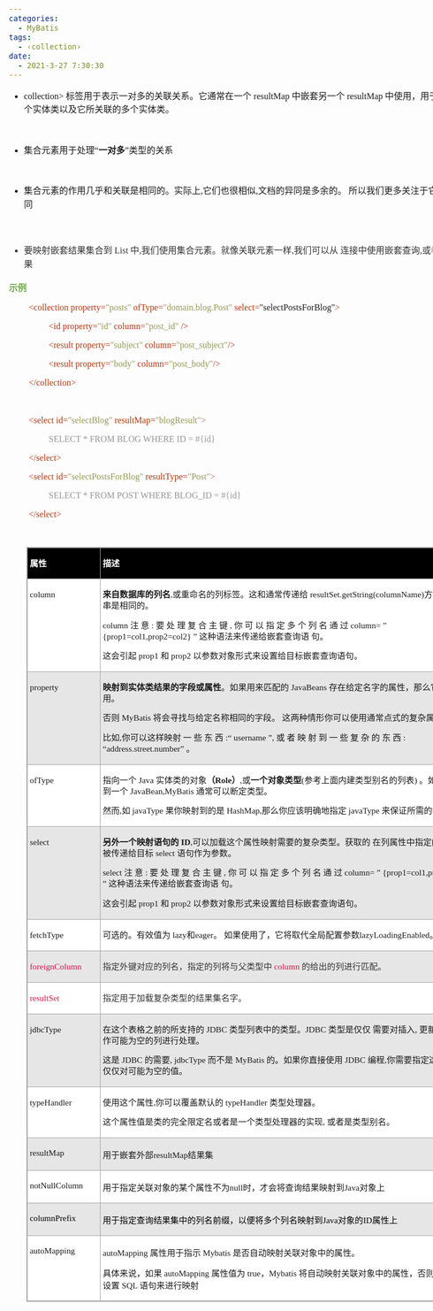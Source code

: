 ```yaml
---
categories:
  - MyBatis
tags:
  - ‹collection›
date:
  - 2021-3-27 7:30:30
---
```


<body lang=zh-CN style='font-family:"Microsoft YaHei UI";font-size:12.0pt'>
<!--StartFragment-->

<div style='direction:ltr;border-width:100%'>

<div style='direction:ltr;margin-top:0in;margin-left:0in;width:8.6659in'>

<div style='direction:ltr;margin-top:0in;margin-left:0in;width:8.6659in'>

<ul type=disc style='direction:ltr;unicode-bidi:embed;margin-top:0in;
 margin-bottom:0in'>
 <li style='margin-top:0;margin-bottom:0;vertical-align:middle'><span
     style='font-family:"Comic Sans MS";font-size:12.0pt'>collection&gt; </span><span
     style='font-family:"Microsoft YaHei";font-size:12.0pt'>标签用于表示一对多的关联关系。它通常在一个</span><span
     style='font-family:"Comic Sans MS";font-size:12.0pt'> resultMap </span><span
     style='font-family:"Microsoft YaHei";font-size:12.0pt'>中嵌套另一个</span><span
     style='font-family:"Comic Sans MS";font-size:12.0pt'> resultMap </span><span
     style='font-family:"Microsoft YaHei";font-size:12.0pt'>中使用，用于表示一个实体类以及它所关联的多个实体类。</span></li>
</ul>

<p style='margin-left:.375in;font-family:"Microsoft YaHei UI";
font-size:12.0pt'>&nbsp;</p>

<ul type=disc style='direction:ltr;unicode-bidi:embed;margin-top:0in;
 margin-bottom:0in'>
 <li style='margin-top:0;margin-bottom:0;vertical-align:middle'><span
     style='font-family:"Microsoft YaHei UI";font-size:12.0pt'>集合元素用于处理“</span><span
     style='font-weight:bold;font-family:"Microsoft YaHei UI";font-size:12.0pt'>一对多</span><span
     style='font-family:"Microsoft YaHei UI";font-size:12.0pt'>”类型的关系</span></li>
</ul>

<p style='margin-left:.375in;font-family:"Microsoft YaHei UI";
font-size:12.0pt'>&nbsp;</p>

<ul type=disc style='direction:ltr;unicode-bidi:embed;margin-top:0in;
 margin-bottom:0in'>
 <li style='margin-top:0;margin-bottom:0;vertical-align:middle;line-height:
     19pt'><span style='font-family:"Microsoft YaHei UI";font-size:12.0pt'>集合元素的作用几乎和关联是相同的。实际上</span><span
     style='font-family:"Comic Sans MS";font-size:12.0pt'>,</span><span
     style='font-family:"Microsoft YaHei UI";font-size:12.0pt'>它们也很相似</span><span
     style='font-family:"Comic Sans MS";font-size:12.0pt'>,</span><span
     style='font-family:"Microsoft YaHei UI";font-size:12.0pt'>文档的异同是多余的。
     所以我们更多关注于它们的不同</span></li>
</ul>

<p style='margin-left:.375in;line-height:19pt;font-family:"Microsoft YaHei UI";
font-size:12.0pt'>&nbsp;</p>

<ul type=disc style='direction:ltr;unicode-bidi:embed;margin-top:0in;
 margin-bottom:0in'>
 <li style='margin-top:0;margin-bottom:0;vertical-align:middle;line-height:
     19pt;color:#333333'><span style='font-family:"Microsoft YaHei UI";
     font-size:12.0pt'>要映射嵌套结果集合到</span><span style='font-family:"Comic Sans MS";
     font-size:12.0pt'> List </span><span style='font-family:"Microsoft YaHei UI";
     font-size:12.0pt'>中</span><span style='font-family:"Comic Sans MS";
     font-size:12.0pt'>,</span><span style='font-family:"Microsoft YaHei UI";
     font-size:12.0pt'>我们使用集合元素。就像关联元素一样</span><span style='font-family:"Comic Sans MS";
     font-size:12.0pt'>,</span><span style='font-family:"Microsoft YaHei UI";
     font-size:12.0pt'>我们可以从 连接中使用嵌套查询</span><span style='font-family:"Comic Sans MS";
     font-size:12.0pt'>,</span><span style='font-family:"Microsoft YaHei UI";
     font-size:12.0pt'>或者嵌套结果</span></li>
</ul>

<p style='font-family:"Microsoft YaHei UI";font-size:12.0pt;
color:#70AD47'><span style='font-weight:bold'>示例</span></p>

<p style='margin-left:.375in;font-family:"Comic Sans MS";font-size:
12.0pt'><span style='color:#B43512' lang=zh-CN>&lt;collection property=</span><span
style='color:#949A55' lang=zh-CN>&quot;posts&quot;</span><span
style='color:#B43512' lang=zh-CN> ofType=</span><span style='color:#949A55'
lang=zh-CN>&quot;domain.blog.Post&quot;</span><span style='color:#949A55'
lang=en-US> </span><span style='color:#B43512' lang=zh-CN>select=</span><span
lang=zh-CN>&quot;selectPostsForBlog&quot;</span><span style='color:#B43512'
lang=zh-CN>&gt;</span></p>

<p style='margin-left:.75in;font-family:"Comic Sans MS";font-size:
12.0pt'><span style='color:#B43512' lang=zh-CN>&lt;id property=</span><span
style='color:#949A55' lang=zh-CN>&quot;id&quot; </span><span style='color:#B43512'
lang=zh-CN>column=</span><span style='color:#949A55' lang=zh-CN>&quot;post_id&quot;</span><span
style='color:#949A55' lang=en-US> </span><span style='color:#B43512'
lang=zh-CN>/&gt;</span></p>

<p style='margin-left:.75in;font-family:"Comic Sans MS";font-size:
12.0pt'><span style='color:#B43512'>&lt;result property=</span><span
style='color:#949A55'>&quot;subject&quot; </span><span style='color:#B43512'>column=</span><span
style='color:#949A55'>&quot;post_subject&quot;</span><span style='color:#B43512'>/&gt;</span></p>

<p style='margin-left:.75in;font-family:"Comic Sans MS";font-size:
12.0pt'><span style='color:#B43512'>&lt;result property=</span><span
style='color:#949A55'>&quot;body&quot;</span><span style='color:#B43512'>
column=</span><span style='color:#949A55'>&quot;post_body&quot;</span><span
style='color:#B43512'>/&gt;</span></p>

<p style='margin-left:.375in;font-family:"Comic Sans MS";font-size:
12.0pt;color:#B43512'>&lt;/collection&gt;</p>

<p style='margin-left:.375in;font-family:"Comic Sans MS";font-size:
12.0pt'>&nbsp;</p>

<p style='margin-left:.375in;font-family:"Comic Sans MS";font-size:
12.0pt'><span style='color:#B43512'>&lt;select id=</span><span
style='color:#949A55'>&quot;selectBlog&quot; </span><span style='color:#B43512'>resultMap=</span><span
style='color:#949A55'>&quot;blogResult&quot;</span><span style='color:#CC6666'>&gt;</span></p>

<p style='margin-left:.75in;font-family:"Comic Sans MS";font-size:
12.0pt;color:#959796'>SELECT * FROM BLOG WHERE ID = #{id}</p>

<p style='margin-left:.375in;font-family:"Comic Sans MS";font-size:
12.0pt;color:#B43512'>&lt;/select&gt;</p>

<p style='margin-left:.375in;font-family:"Comic Sans MS";font-size:
12.0pt'><span style='color:#B43512'>&lt;select id=</span><span
style='color:#949A55'>&quot;selectPostsForBlog&quot;</span><span
style='color:#B43512'> resultType=</span><span style='color:#949A55'>&quot;Post&quot;</span><span
style='color:#CC6666'>&gt;</span></p>

<p style='margin-left:.75in;font-family:"Comic Sans MS";font-size:
12.0pt;color:#959796'>SELECT * FROM POST WHERE BLOG_ID = #{id}</p>

<p style='margin-left:.375in;font-family:"Comic Sans MS";font-size:
12.0pt;color:#B43512'>&lt;/select&gt;</p>

<p style='margin-left:.375in;font-family:"Comic Sans MS";font-size:
12.0pt;color:#B43512'>&nbsp;</p>

<div style='direction:ltr'>

<table border=1 cellpadding=0 cellspacing=0 valign=top style='direction:ltr;
 border-collapse:collapse;border-style:solid;border-color:#A3A3A3;border-width:
 1pt;margin-left:.3333in' title="" summary="">
 <tr>
  <td style='border-style:solid;border-color:#A3A3A3;border-width:1pt;
  background-color:black;vertical-align:top;width:1.2611in;padding:2.0pt 3.0pt 2.0pt 3.0pt'>
  <p style='line-height:15pt;font-family:"Microsoft YaHei UI";
  font-size:11.5pt;color:white'><span style='font-weight:bold'>属性</span></p>
  </td>
  <td style='border-style:solid;border-color:#A3A3A3;border-width:1pt;
  background-color:black;vertical-align:top;width:6.9416in;padding:2.0pt 3.0pt 2.0pt 3.0pt'>
  <p style='line-height:15pt;font-family:"Microsoft YaHei UI";
  font-size:11.5pt;color:white'><span style='font-weight:bold'>描述</span></p>
  </td>
 </tr>
 <tr>
  <td style='border-style:solid;border-color:#A3A3A3;border-width:1pt;
  background-color:white;vertical-align:top;width:1.2611in;padding:2.0pt 3.0pt 2.0pt 3.0pt'>
  <p style='line-height:15pt;font-family:"Comic Sans MS";font-size:
  11.5pt'>column</p>
  </td>
  <td style='border-style:solid;border-color:#A3A3A3;border-width:1pt;
  background-color:white;vertical-align:top;width:6.9416in;padding:2.0pt 3.0pt 2.0pt 3.0pt'>
  <p style='line-height:15pt;font-size:11.5pt'><span
  style='font-weight:bold;font-family:"Microsoft YaHei UI"'>来自数据库的列名</span><span
  style='font-family:"Comic Sans MS"'>,</span><span style='font-family:"Microsoft YaHei UI"'>或重命名的列标签。这和通常传递给</span><span
  style='font-family:"Comic Sans MS"'> resultSet.getString(columnName)</span><span
  style='font-family:"Microsoft YaHei UI"'>方法的字符串是相同的。 </span></p>
  <p style='line-height:15pt;font-size:11.5pt'><span
  style='font-family:"Comic Sans MS"'>column </span><span style='font-family:
  "Microsoft YaHei UI"'>注 意</span><span style='font-family:"Comic Sans MS"'> : </span><span
  style='font-family:"Microsoft YaHei UI"'>要 处 理 复 合 主 键</span><span
  style='font-family:"Comic Sans MS"'> , </span><span style='font-family:"Microsoft YaHei UI"'>你
  可 以 指 定 多 个 列 名 通 过</span><span style='font-family:"Comic Sans MS"'> column= </span><span
  style='font-family:"Microsoft YaHei UI"'>”</span><span style='font-family:
  "Comic Sans MS"'> {prop1=col1,prop2=col2} </span><span style='font-family:
  "Microsoft YaHei UI"'>” 这种语法来传递给嵌套查询语 句。</span></p>
  <p style='line-height:15pt;font-size:11.5pt'><span
  style='font-family:"Microsoft YaHei UI"'>这会引起</span><span style='font-family:
  "Comic Sans MS"'> prop1 </span><span style='font-family:"Microsoft YaHei UI"'>和</span><span
  style='font-family:"Comic Sans MS"'> prop2 </span><span style='font-family:
  "Microsoft YaHei UI"'>以参数对象形式来设置给目标嵌套查询语句。</span></p>
  </td>
 </tr>
 <tr>
  <td style='border-style:solid;border-color:#A3A3A3;border-width:1pt;
  background-color:#E7E6E6;vertical-align:top;width:1.2611in;padding:2.0pt 3.0pt 2.0pt 3.0pt'>
  <p style='line-height:15pt;font-family:"Comic Sans MS";font-size:
  11.5pt'>property</p>
  </td>
  <td style='border-style:solid;border-color:#A3A3A3;border-width:1pt;
  background-color:#E7E6E6;vertical-align:top;width:6.95in;padding:2.0pt 3.0pt 2.0pt 3.0pt'>
  <p style='line-height:15pt;font-size:11.5pt'><span
  style='font-weight:bold;font-family:"Microsoft YaHei UI"'>映射到实体类结果的字段或属性</span><span
  style='font-family:"Microsoft YaHei UI"'>。如果用来匹配的</span><span
  style='font-family:"Comic Sans MS"'> JavaBeans </span><span style='font-family:
  "Microsoft YaHei UI"'>存在给定名字的属性，那么它将会被使用。 </span></p>
  <p style='line-height:15pt;font-size:11.5pt'><span
  style='font-family:"Microsoft YaHei UI"'>否则</span><span style='font-family:
  "Comic Sans MS"'> MyBatis </span><span style='font-family:"Microsoft YaHei UI"'>将会寻找与给定名称相同的字段。
  这两种情形你可以使用通常点式的复杂属性导航。</span></p>
  <p style='line-height:15pt;font-size:11.5pt'><span
  style='font-family:"Microsoft YaHei UI"'>比如</span><span style='font-family:
  "Comic Sans MS"'>,</span><span style='font-family:"Microsoft YaHei UI"'>你可以这样映射
  一 些 东 西</span><span style='font-family:"Comic Sans MS"'> :</span><span
  style='font-family:"Microsoft YaHei UI"'>“</span><span style='font-family:
  "Comic Sans MS"'> username </span><span style='font-family:"Microsoft YaHei UI"'>”</span><span
  style='font-family:"Comic Sans MS"'>, </span><span style='font-family:"Microsoft YaHei UI"'>或
  者 映 射 到 一 些 复 杂 的 东 西</span><span style='font-family:"Comic Sans MS"'> : </span><span
  style='font-family:"Microsoft YaHei UI"'>“</span><span style='font-family:
  "Comic Sans MS"'>address.street.number</span><span style='font-family:"Microsoft YaHei UI"'>”
  。</span></p>
  </td>
 </tr>
 <tr>
  <td style='border-style:solid;border-color:#A3A3A3;border-width:1pt;
  background-color:white;vertical-align:top;width:1.2611in;padding:2.0pt 3.0pt 2.0pt 3.0pt'>
  <p style='line-height:15pt;font-family:"Comic Sans MS";font-size:
  11.5pt'><span lang=en-US>of</span><span lang=zh-CN>Type</span></p>
  </td>
  <td style='border-style:solid;border-color:#A3A3A3;border-width:1pt;
  background-color:white;vertical-align:top;width:7.0111in;padding:2.0pt 3.0pt 2.0pt 3.0pt'>
  <p style='line-height:15pt;font-size:11.5pt'><span
  style='font-family:"Microsoft YaHei UI"' lang=zh-CN>指向一个</span><span
  style='font-family:"Comic Sans MS"' lang=zh-CN> Java </span><span
  style='font-family:"Microsoft YaHei UI"' lang=zh-CN>实体类的对象</span><span
  style='font-weight:bold;font-family:"Microsoft YaHei UI"' lang=zh-CN>（</span><span
  style='font-weight:bold;font-family:"Comic Sans MS"' lang=en-US>Role</span><span
  style='font-weight:bold;font-family:"Microsoft YaHei UI"' lang=zh-CN>）</span><span
  style='font-family:"Comic Sans MS"' lang=zh-CN>,</span><span
  style='font-family:"Microsoft YaHei UI"' lang=zh-CN>或</span><span
  style='font-weight:bold;font-family:"Microsoft YaHei UI"' lang=zh-CN>一个对象类型</span><span
  style='font-family:"Comic Sans MS"' lang=zh-CN>(</span><span
  style='font-family:"Microsoft YaHei UI"' lang=zh-CN>参考上面内建类型别名的列表</span><span
  style='font-family:"Comic Sans MS"' lang=zh-CN>) </span><span
  style='font-family:"Microsoft YaHei UI"' lang=zh-CN>。如果你映射到一个</span><span
  style='font-family:"Comic Sans MS"' lang=zh-CN> JavaBean,MyBatis </span><span
  style='font-family:"Microsoft YaHei UI"' lang=zh-CN>通常可以断定类型。</span></p>
  <p style='line-height:15pt;font-size:11.5pt'><span
  style='font-family:"Microsoft YaHei UI"'>然而</span><span style='font-family:
  "Comic Sans MS"'>,</span><span style='font-family:"Microsoft YaHei UI"'>如</span><span
  style='font-family:"Comic Sans MS"'> javaType </span><span style='font-family:
  "Microsoft YaHei UI"'>果你映射到的是</span><span style='font-family:"Comic Sans MS"'>
  HashMap,</span><span style='font-family:"Microsoft YaHei UI"'>那么你应该明确地指定</span><span
  style='font-family:"Comic Sans MS"'> javaType </span><span style='font-family:
  "Microsoft YaHei UI"'>来保证所需的行为。</span></p>
  </td>
 </tr>
 <tr>
  <td style='border-style:solid;border-color:#A3A3A3;border-width:1pt;
  background-color:#E7E6E6;vertical-align:top;width:1.2611in;padding:2.0pt 3.0pt 2.0pt 3.0pt'>
  <p style='line-height:15pt;font-family:"Comic Sans MS";font-size:
  11.5pt'>select</p>
  </td>
  <td style='border-style:solid;border-color:#A3A3A3;border-width:1pt;
  background-color:#E7E6E6;vertical-align:top;width:7.0111in;padding:2.0pt 3.0pt 2.0pt 3.0pt'>
  <p style='line-height:15pt;font-size:11.5pt'><span
  style='font-weight:bold;font-family:"Microsoft YaHei UI"'>另外一个映射语句的</span><span
  style='font-weight:bold;font-family:"Comic Sans MS"'> ID</span><span
  style='font-family:"Comic Sans MS"'>,</span><span style='font-family:"Microsoft YaHei UI"'>可以加载这个属性映射需要的复杂类型。获取的
  在列属性中指定的列的值将被传递给目标</span><span style='font-family:"Comic Sans MS"'> select </span><span
  style='font-family:"Microsoft YaHei UI"'>语句作为参数。</span></p>
  <p style='line-height:15pt;font-size:11.5pt'><span
  style='font-family:"Comic Sans MS"'>select </span><span style='font-family:
  "Microsoft YaHei UI"'>注 意</span><span style='font-family:"Comic Sans MS"'> : </span><span
  style='font-family:"Microsoft YaHei UI"'>要 处 理 复 合 主 键</span><span
  style='font-family:"Comic Sans MS"'> , </span><span style='font-family:"Microsoft YaHei UI"'>你
  可 以 指 定 多 个 列 名 通 过</span><span style='font-family:"Comic Sans MS"'> column= </span><span
  style='font-family:"Microsoft YaHei UI"'>”</span><span style='font-family:
  "Comic Sans MS"'> {prop1=col1,prop2=col2} </span><span style='font-family:
  "Microsoft YaHei UI"'>” 这种语法来传递给嵌套查询语 句。</span></p>
  <p style='line-height:15pt;font-size:11.5pt'><span
  style='font-family:"Microsoft YaHei UI"'>这会引起</span><span style='font-family:
  "Comic Sans MS"'> prop1 </span><span style='font-family:"Microsoft YaHei UI"'>和</span><span
  style='font-family:"Comic Sans MS"'> prop2 </span><span style='font-family:
  "Microsoft YaHei UI"'>以参数对象形式来设置给目标嵌套查询语句。</span></p>
  </td>
 </tr>
 <tr>
  <td style='border-style:solid;border-color:#A3A3A3;border-width:1pt;
  background-color:white;vertical-align:top;width:1.2611in;padding:2.0pt 3.0pt 2.0pt 3.0pt'>
  <p style='line-height:15pt;font-family:"Comic Sans MS";font-size:
  11.5pt'>fetchType</p>
  </td>
  <td style='border-style:solid;border-color:#A3A3A3;border-width:1pt;
  background-color:white;vertical-align:top;width:6.9416in;padding:2.0pt 3.0pt 2.0pt 3.0pt'>
  <p style='line-height:15pt;font-size:11.5pt'><span
  style='font-family:"Microsoft YaHei UI"'>可选的。有效值为&nbsp;</span><span
  style='font-family:"Comic Sans MS"'>lazy</span><span style='font-family:"Microsoft YaHei UI"'>和</span><span
  style='font-family:"Comic Sans MS"'>eager</span><span style='font-family:
  "Microsoft YaHei UI"'>。 如果使用了，它将取代全局配置参数</span><span style='font-family:"Comic Sans MS"'>lazyLoadingEnabled</span><span
  style='font-family:"Microsoft YaHei UI"'>。</span></p>
  </td>
 </tr>
 <tr>
  <td style='border-style:solid;border-color:#A3A3A3;border-width:1pt;
  background-color:#E7E6E6;vertical-align:top;width:1.2805in;padding:2.0pt 3.0pt 2.0pt 3.0pt'>
  <p style='line-height:15pt;font-family:"Comic Sans MS";font-size:
  11.5pt;color:#DD1144'>foreignColumn</p>
  </td>
  <td style='border-style:solid;border-color:#A3A3A3;border-width:1pt;
  background-color:#E7E6E6;vertical-align:top;width:6.9222in;padding:2.0pt 3.0pt 2.0pt 3.0pt'>
  <p style='line-height:15pt;font-size:11.5pt'><span
  style='font-family:"Microsoft YaHei UI";color:#333333'>指定外键对应的列名，指定的列将与父类型中&nbsp;</span><span
  style='font-family:"Comic Sans MS";color:#DD1144'>column</span><span
  style='font-family:"Microsoft YaHei UI";color:#333333'>&nbsp;的给出的列进行匹配。</span></p>
  </td>
 </tr>
 <tr>
  <td style='border-style:solid;border-color:#A3A3A3;border-width:1pt;
  background-color:white;vertical-align:top;width:1.2611in;padding:2.0pt 3.0pt 2.0pt 3.0pt'>
  <p style='line-height:15pt;font-family:"Comic Sans MS";font-size:
  11.5pt;color:#DD1144'>resultSet</p>
  </td>
  <td style='border-style:solid;border-color:#A3A3A3;border-width:1pt;
  background-color:white;vertical-align:top;width:6.9416in;padding:2.0pt 3.0pt 2.0pt 3.0pt'>
  <p style='line-height:15pt;font-family:"Microsoft YaHei UI";
  font-size:11.5pt;color:#333333'>指定用于加载复杂类型的结果集名字。</p>
  </td>
 </tr>
 <tr>
  <td style='border-style:solid;border-color:#A3A3A3;border-width:1pt;
  background-color:#E7E6E6;vertical-align:top;width:1.2611in;padding:2.0pt 3.0pt 2.0pt 3.0pt'>
  <p style='line-height:15pt;font-family:"Comic Sans MS";font-size:
  11.5pt'>jdbcType</p>
  </td>
  <td style='border-style:solid;border-color:#A3A3A3;border-width:1pt;
  background-color:#E7E6E6;vertical-align:top;width:7.0111in;padding:2.0pt 3.0pt 2.0pt 3.0pt'>
  <p style='line-height:15pt;font-size:11.5pt'><span
  style='font-family:"Microsoft YaHei UI"'>在这个表格之前的所支持的</span><span
  style='font-family:"Comic Sans MS"'> JDBC </span><span style='font-family:
  "Microsoft YaHei UI"'>类型列表中的类型。</span><span style='font-family:"Comic Sans MS"'>JDBC
  </span><span style='font-family:"Microsoft YaHei UI"'>类型是仅仅 需要对插入</span><span
  style='font-family:"Comic Sans MS"'>, </span><span style='font-family:"Microsoft YaHei UI"'>更新和删除操作可能为空的列进行处理。</span></p>
  <p style='line-height:15pt;font-size:11.5pt'><span
  style='font-family:"Microsoft YaHei UI"'>这是</span><span style='font-family:
  "Comic Sans MS"'> JDBC </span><span style='font-family:"Microsoft YaHei UI"'>的需要</span><span
  style='font-family:"Comic Sans MS"'>, jdbcType </span><span style='font-family:
  "Microsoft YaHei UI"'>而不是</span><span style='font-family:"Comic Sans MS"'>
  MyBatis </span><span style='font-family:"Microsoft YaHei UI"'>的。如果你直接使用</span><span
  style='font-family:"Comic Sans MS"'> JDBC </span><span style='font-family:
  "Microsoft YaHei UI"'>编程</span><span style='font-family:"Comic Sans MS"'>,</span><span
  style='font-family:"Microsoft YaHei UI"'>你需要指定这个类型</span><span
  style='font-family:"Comic Sans MS"'>-</span><span style='font-family:"Microsoft YaHei UI"'>但
  仅仅对可能为空的值。</span></p>
  </td>
 </tr>
 <tr>
  <td style='border-style:solid;border-color:#A3A3A3;border-width:1pt;
  background-color:white;vertical-align:top;width:1.2611in;padding:2.0pt 3.0pt 2.0pt 3.0pt'>
  <p style='line-height:15pt;font-family:"Comic Sans MS";font-size:
  11.5pt'>typeHandler</p>
  </td>
  <td style='border-style:solid;border-color:#A3A3A3;border-width:1pt;
  background-color:white;vertical-align:top;width:6.9416in;padding:2.0pt 3.0pt 2.0pt 3.0pt'>
  <p style='line-height:15pt;font-size:11.5pt'><span
  style='font-family:"Microsoft YaHei UI"'>使用这个属性</span><span style='font-family:
  "Comic Sans MS"'>,</span><span style='font-family:"Microsoft YaHei UI"'>你可以覆盖默认的</span><span
  style='font-family:"Comic Sans MS"'> typeHandler </span><span
  style='font-family:"Microsoft YaHei UI"'>类型处理器。 </span></p>
  <p style='line-height:15pt;font-size:11.5pt'><span
  style='font-family:"Microsoft YaHei UI"'>这个属性值是类的完全限定名或者是一个类型处理器的实现</span><span
  style='font-family:"Comic Sans MS"'>, </span><span style='font-family:"Microsoft YaHei UI"'>或者是类型别名。</span></p>
  </td>
 </tr>
 <tr>
  <td style='border-style:solid;border-color:#A3A3A3;border-width:1pt;
  background-color:#E7E6E6;vertical-align:top;width:1.2611in;padding:2.0pt 3.0pt 2.0pt 3.0pt'>
  <p style='font-family:"Comic Sans MS";font-size:11.5pt'
  lang=en-US>resultMap</p>
  </td>
  <td style='border-style:solid;border-color:#A3A3A3;border-width:1pt;
  background-color:#E7E6E6;vertical-align:top;width:6.9416in;padding:2.0pt 3.0pt 2.0pt 3.0pt'>
  <p style='font-size:11.5pt'><span style='font-family:"Microsoft YaHei UI"'
  lang=zh-CN>用于嵌套外部</span><span style='font-family:"Comic Sans MS"' lang=en-US>resultMap</span><span
  style='font-family:"Microsoft YaHei UI"' lang=zh-CN>结果集</span></p>
  </td>
 </tr>
 <tr>
  <td style='border-style:solid;border-color:#A3A3A3;border-width:1pt;
  background-color:white;vertical-align:top;width:1.2805in;padding:2.0pt 3.0pt 2.0pt 3.0pt'>
  <p style='font-family:"Comic Sans MS";font-size:11.5pt'
  lang=en-US>notNullColumn</p>
  </td>
  <td style='border-style:solid;border-color:#A3A3A3;border-width:1pt;
  background-color:white;vertical-align:top;width:6.9222in;padding:2.0pt 3.0pt 2.0pt 3.0pt'>
  <p style='font-size:11.5pt'><span style='font-family:"Microsoft YaHei"'>用于指定关联对象的某个属性不为</span><span
  style='font-family:"Comic Sans MS"'>null</span><span style='font-family:"Microsoft YaHei"'>时，才会将查询结果映射到</span><span
  style='font-family:"Comic Sans MS"'>Java</span><span style='font-family:"Microsoft YaHei"'>对象上</span></p>
  </td>
 </tr>
 <tr>
  <td style='border-style:solid;border-color:#A3A3A3;border-width:1pt;
  background-color:#E7E6E6;vertical-align:top;width:1.2611in;padding:2.0pt 3.0pt 2.0pt 3.0pt'>
  <p style='font-family:"Comic Sans MS";font-size:11.5pt;color:black'>columnPrefix</p>
  </td>
  <td style='border-style:solid;border-color:#A3A3A3;border-width:1pt;
  background-color:#E7E6E6;vertical-align:top;width:6.9416in;padding:2.0pt 3.0pt 2.0pt 3.0pt'>
  <p style='font-size:11.5pt;color:black'><span style='font-family:
  "Microsoft YaHei UI"'>用于指定查询结果集中的列名前缀，以便将多个列名映射到</span><span
  style='font-family:"Comic Sans MS"'>Java</span><span style='font-family:"Microsoft YaHei UI"'>对象的</span><span
  style='font-family:"Comic Sans MS"'>ID</span><span style='font-family:"Microsoft YaHei UI"'>属性上</span></p>
  </td>
 </tr>
 <tr>
  <td style='border-style:solid;border-color:#A3A3A3;border-width:1pt;
  background-color:white;vertical-align:top;width:1.2611in;padding:2.0pt 3.0pt 2.0pt 3.0pt'>
  <p style='font-family:"Comic Sans MS";font-size:11.5pt'
  lang=en-US>autoMapping</p>
  </td>
  <td style='border-style:solid;border-color:#A3A3A3;border-width:1pt;
  background-color:white;vertical-align:top;width:7.0in;padding:2.0pt 3.0pt 2.0pt 3.0pt'>
  <p style='font-size:11.5pt'><span style='font-family:"Comic Sans MS"'>autoMapping
  </span><span style='font-family:"Microsoft YaHei"'>属性用于指示</span><span
  style='font-family:"Comic Sans MS"'> Mybatis </span><span style='font-family:
  "Microsoft YaHei"'>是否自动映射关联对象中的属性。</span></p>
  <p style='font-size:11.5pt'><span style='font-family:"Microsoft YaHei"'>具体来说，如果</span><span
  style='font-family:"Comic Sans MS"'> autoMapping </span><span
  style='font-family:"Microsoft YaHei"'>属性值为</span><span style='font-family:
  "Comic Sans MS"'> true</span><span style='font-family:"Microsoft YaHei"'>，</span><span
  style='font-family:"Comic Sans MS"'>Mybatis </span><span style='font-family:
  "Microsoft YaHei"'>将自动映射关联对象中的属性，否则需要手动设置</span><span style='font-family:
  "Comic Sans MS"'> SQL </span><span style='font-family:"Microsoft YaHei"'>语句来进行映射</span></p>
  </td>
 </tr>
</table>

</div>

</div>

</div>

</div>

<!--EndFragment-->
</body>

